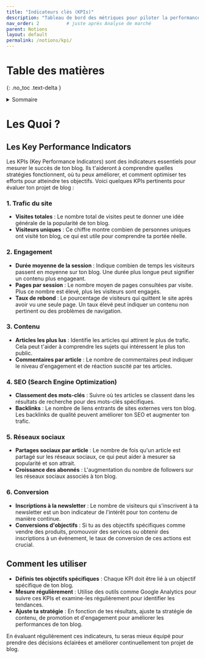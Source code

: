 ```yaml
---
title: "Indicateurs clés (KPIs)"
description: "Tableau de bord des métriques pour piloter la performance de ton blog ou projet numérique."
nav_order: 2          # juste après Analyse de marché
parent: Notions
layout: default
permalink: /notions/kpi/
---
```


# Table des matières
{: .no_toc .text-delta }

<details markdown="block">
  <summary>Sommaire</summary>
  {: .text-delta }

1. Sommaire
{:toc}
</details>


# Les Quoi ?

## Les Key Performance Indicators


Les KPIs (Key Performance Indicators) sont des indicateurs essentiels pour mesurer le succès de ton blog. Ils t'aideront à comprendre quelles stratégies fonctionnent, où tu peux améliorer, et comment optimiser tes efforts pour atteindre tes objectifs. Voici quelques KPIs pertinents pour évaluer ton projet de blog :

### 1. Trafic du site

- **Visites totales** : Le nombre total de visites peut te donner une idée générale de la popularité de ton blog.
- **Visiteurs uniques** : Ce chiffre montre combien de personnes uniques ont visité ton blog, ce qui est utile pour comprendre ta portée réelle.

### 2. Engagement

- **Durée moyenne de la session** : Indique combien de temps les visiteurs passent en moyenne sur ton blog. Une durée plus longue peut signifier un contenu plus engageant.
- **Pages par session** : Le nombre moyen de pages consultées par visite. Plus ce nombre est élevé, plus les visiteurs sont engagés.
- **Taux de rebond** : Le pourcentage de visiteurs qui quittent le site après avoir vu une seule page. Un taux élevé peut indiquer un contenu non pertinent ou des problèmes de navigation.

### 3. Contenu

- **Articles les plus lus** : Identifie les articles qui attirent le plus de trafic. Cela peut t'aider à comprendre les sujets qui intéressent le plus ton public.
- **Commentaires par article** : Le nombre de commentaires peut indiquer le niveau d'engagement et de réaction suscité par tes articles.

### 4. SEO (Search Engine Optimization)

- **Classement des mots-clés** : Suivre où tes articles se classent dans les résultats de recherche pour des mots-clés spécifiques.
- **Backlinks** : Le nombre de liens entrants de sites externes vers ton blog. Les backlinks de qualité peuvent améliorer ton SEO et augmenter ton trafic.

### 5. Réseaux sociaux

- **Partages sociaux par article** : Le nombre de fois qu'un article est partagé sur les réseaux sociaux, ce qui peut aider à mesurer sa popularité et son attrait.
- **Croissance des abonnés** : L'augmentation du nombre de followers sur les réseaux sociaux associés à ton blog.

### 6. Conversion

- **Inscriptions à la newsletter** : Le nombre de visiteurs qui s'inscrivent à ta newsletter est un bon indicateur de l'intérêt pour ton contenu de manière continue.
- **Conversions d'objectifs** : Si tu as des objectifs spécifiques comme vendre des produits, promouvoir des services ou obtenir des inscriptions à un événement, le taux de conversion de ces actions est crucial.

## Comment les utiliser

- **Définis tes objectifs spécifiques** : Chaque KPI doit être lié à un objectif spécifique de ton blog.
- **Mesure régulièrement** : Utilise des outils comme Google Analytics pour suivre ces KPIs et examine-les régulièrement pour identifier les tendances.
- **Ajuste ta stratégie** : En fonction de tes résultats, ajuste ta stratégie de contenu, de promotion et d'engagement pour améliorer les performances de ton blog.

En évaluant régulièrement ces indicateurs, tu seras mieux équipé pour prendre des décisions éclairées et améliorer continuellement ton projet de blog.
